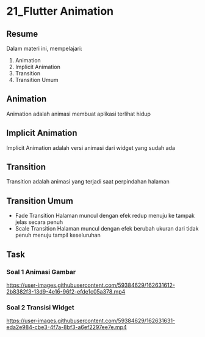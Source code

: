 # 21_Flutter Animation

## Resume
Dalam materi ini, mempelajari:
1. Animation
2. Implicit Animation
3. Transition
4. Transition Umum



## Animation
Animation adalah animasi membuat aplikasi terlihat hidup

## Implicit Animation
Implicit Animation adalah versi animasi dari widget yang sudah ada


## Transition
Transition adalah animasi yang terjadi saat perpindahan halaman

## Transition Umum
  + Fade Transition
    Halaman muncul dengan efek redup menuju ke tampak jelas secara penuh
  + Scale Transition
    Halaman muncul dengan efek berubah ukuran dari tidak penuh menuju tampil keseluruhan


## Task

### Soal 1 Animasi Gambar

https://user-images.githubusercontent.com/59384629/162631612-2b8382f3-13d9-4e16-96f2-efde1c05a378.mp4



### Soal 2 Transisi Widget

https://user-images.githubusercontent.com/59384629/162631631-eda2e984-cbe3-4f7a-8bf3-a6ef2297ee7e.mp4



